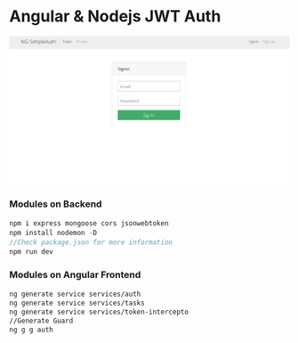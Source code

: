 # Angular & Nodejs JWT Auth

![](./screenshot.png)


### Modules on Backend

```javascript
npm i express mongoose cors jsonwebtoken
npm install nodemon -D
//Check package.json for more information
npm run dev
``` 

### Modules on Angular Frontend

```
ng generate service services/auth
ng generate service services/tasks
ng generate service services/token-intercepto
//Generate Guard
ng g g auth
``` 